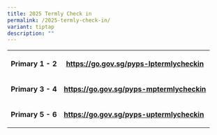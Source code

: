 ```yaml
---
title: 2025 Termly Check in
permalink: /2025-termly-check-in/
variant: tiptap
description: ""
---
```

<table style="minWidth: 50px">
<colgroup>
<col>
<col>
</colgroup>
<tbody>
<tr>
<th rowspan="1" colspan="1">
<p><strong>Primary 1 - 2</strong>
</p>
</th>
<th rowspan="1" colspan="1">
<p><strong><a href="https://go.gov.sg/pyps-lptermlycheckin" rel="noopener noreferrer nofollow" target="_blank">https://go.gov.sg/pyps-lptermlycheckin</a></strong>
</p>
</th>
</tr>
<tr>
<td rowspan="1" colspan="1">
<p><strong>Primary 3 - 4</strong>
</p>
</td>
<td rowspan="1" colspan="1">
<p><strong><a href="https://go.gov.sg/pyps-mptermlycheckin" rel="noopener noreferrer nofollow" target="_blank">https://go.gov.sg/pyps-mptermlycheckin</a> </strong>
</p>
</td>
</tr>
<tr>
<td rowspan="1" colspan="1">
<p><strong>Primary 5 - 6</strong>
</p>
</td>
<td rowspan="1" colspan="1">
<p><strong><a href="https://go.gov.sg/pyps-uptermlycheckin" rel="noopener noreferrer nofollow" target="_blank">https://go.gov.sg/pyps-uptermlycheckin</a></strong>
</p>
</td>
</tr>
</tbody>
</table>
<p></p>